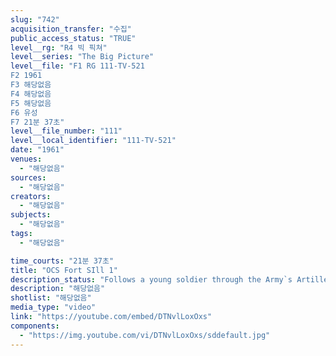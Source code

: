 ```yaml
---
slug: "742"
acquisition_transfer: "수집"
public_access_status: "TRUE"
level__rg: "R4 빅 픽쳐"
level__series: "The Big Picture"
level__file: "F1 RG 111-TV-521
F2 1961
F3 해당없음
F4 해당없음
F5 해당없음
F6 유성
F7 21분 37초"
level__file_number: "111"
level__local_identifier: "111-TV-521"
date: "1961"
venues: 
  - "해당없음"
sources: 
  - "해당없음"
creators: 
  - "해당없음"
subjects: 
  - "해당없음"
tags: 
  - "해당없음"

time_courts: "21분 37초"
title: "OCS Fort SIll 1"
description_status: "Follows a young soldier through the Army`s Artillery and Missile Office Candidate School. Illustrates the role artillery has played in the nation`s defense."
description: "해당없음"
shotlist: "해당없음"
media_type: "video"
link: "https://youtube.com/embed/DTNvlLoxOxs"
components: 
  - "https://img.youtube.com/vi/DTNvlLoxOxs/sddefault.jpg"
---
```

